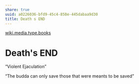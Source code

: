 ```yaml
---
share: true
uuid: a0226036-bfd9-45c4-858e-445dabaa9d30
title: Death s END
---
```

[wiki.media.type.books](../a3a80e28-c537-4091-a06f-3d20f44ec6a2)


# Death's END
“Violent Ejaculation”

“The budda can only save those that were meants to be saved”